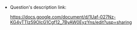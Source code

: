 + Question's description link:

    https://docs.google.com/document/d/1Uaf-027Nz-KG4yTTIz59OIcG1Cgf12_7ByAW0EyzYns/edit?usp=sharing